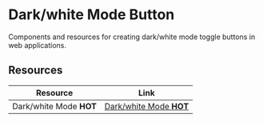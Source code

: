 # Dark/white Mode Button

Components and resources for creating dark/white mode toggle buttons in web applications.

## Resources

| Resource | Link |
|---|---|
| Dark/white Mode **HOT** | [Dark/white Mode **HOT**](https://codepen.io/jh3y/pen/ByBjxrW) | 